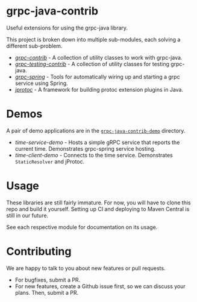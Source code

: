 grpc-java-contrib
=================

Useful extensions for using the grpc-java library.

This project is broken down into multiple sub-modules, each solving a different sub-problem.

* [*grpc-contrib*](https://github.com/salesforce/grpc-java-contrib/tree/master/contrib/grpc-contrib) - A collection of utility classes to work with grpc-java.
* [*grpc-testing-contrib*](https://github.com/salesforce/grpc-java-contrib/tree/master/contrib/grpc-testing-contrib) - A collection of utility classes for testing grpc-java.
* [*grpc-spring*](https://github.com/salesforce/grpc-java-contrib/tree/master/contrib/grpc-spring) - Tools for automatically wiring up and starting a grpc service using Spring.
* [*jprotoc*](https://github.com/salesforce/grpc-java-contrib/tree/master/jprotoc) - A framework for building protoc extension plugins in Java.

Demos
=====
A pair of demo applications are in the [`grpc-java-contrib-demo`](https://github.com/salesforce/grpc-java-contrib/tree/master/demos/grpc-java-contrib-demo) directory.

* *time-service-demo* - Hosts a simple gRPC service that reports the current time. Demonstrates grpc-spring service hosting.
* *time-client-demo* - Connects to the time service. Demonstrates `StaticResolver` and jProtoc.

Usage
=====
These libraries are still fairly immature. For now, you will have to clone this repo and build it yourself. Setting
up CI and deploying to Maven Central is still in our future.

See each respective module for documentation on its usage.

Contributing
============
We are happy to talk to you about new features or pull requests. 

* For bugfixes, submit a PR. 
* For new features, create a Github issue first, so we can discuss your plans. Then, submit a PR.
